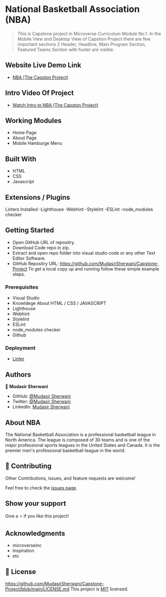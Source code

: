 # National Basketball Association (NBA)

> This is Capstone project in Microverse Curriculum Module No.1. 
> In the Mobile View and Desktop View of Capstion Project there are few important sections 2 Header, Headline, Main Program Section, Featured Teams Section
 with footer are visible.

## Website Live Demo Link

- [NBA (The Capston Project)](https://mudasirsherwani.github.io/Capstone-Project/)


## Intro Video Of Project

- [Watch Intro to NBA (The Capston Project)](https://www.loom.com/share/fe3063924366423ebb11204c5a07083d)

## Working Modules

- Home Page
- About Page
- Mobile Hamburge Menu


## Built With

- HTML
- CSS 
- Javascript

## Extensions / Plugins

Linters Installed
-Lighthouse
-Webhint
-Stylelint
-ESLint
-node_modules checker



## Getting Started
- Open GitHub URL of repositry.
- Download Code repo in zip.
- Extract and open repo folder into visual studio code or any other Text Editor Software.
- GitHub Repositry URL: https://github.com/MudasirSherwani/Capstone-Project
  To get a local copy up and running follow these simple example steps.


### Prerequisites
- Visual Studio
- Knowldege About HTML / CSS / JAVASCRIPT
- Lighthouse
- Webhint
- Stylelint
- ESLint
- node_modules checker
- Github


### Deployment
- [Linter](https://github.com/microverseinc/linters-config/tree/master/html-css)


## Authors

👤 **Mudasir Sherwani**

- GitHub: [@Mudasir Sherwani](https://github.com/MudasirSherwani)
- Twitter: [@Mudasir Sherwani](https://twitter.com/mudasirsherwani)
- LinkedIn: [Mudasir Sherwani](https://linkedin.com/in/mudasir-ashraf-071321a4)

## About NBA

The National Basketball Association is a professional basketball league in North America. The league is composed of 30 teams and is one of the major professional sports leagues in the United States and Canada. It is the premier men's professional basketball league in the world.

## 🤝 Contributing

Other Contributions, issues, and feature requests are welcome!

Feel free to check the [issues page](../../issues/).

## Show your support

Give a ⭐️ if you like this project!

## Acknowledgments

- microverseinc
- Inspiration
- etc

## 📝 License
https://github.com/MudasirSherwani/Capstone-Project/blob/main/LICENSE.md
This project is [MIT](./MIT.md) licensed.

